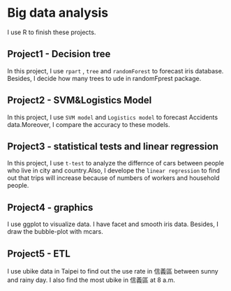 # Big data analysis
 I use R to finish these projects.
## Project1 - Decision tree
In this project, I use `rpart` , `tree` and `randomForest` to  forecast iris database. Besides, I decide how many trees to ude in randomFprest package.
## Project2 - SVM&Logistics Model
In this project, I use `SVM model`  and `Logistics model` to  forecast Accidents data.Moreover, I compare the accuracy to these models. 
## Project3 - statistical tests and linear regression
In this project, I use `t-test` to analyze the differnce of cars between people who live in city and country.Also, I develope the `linear regression` to find out that trips will increase because of numbers of workers and household people.
## Project4 - graphics
I use ggplot to visualize data. I have facet and smooth iris data. Besides, I draw the bubble-plot with mcars.
## Project5 - ETL
I use ubike data in Taipei to find out the use rate in 信義區 between sunny and rainy day. I also find the most ubike in 信義區 at 8 a.m.


